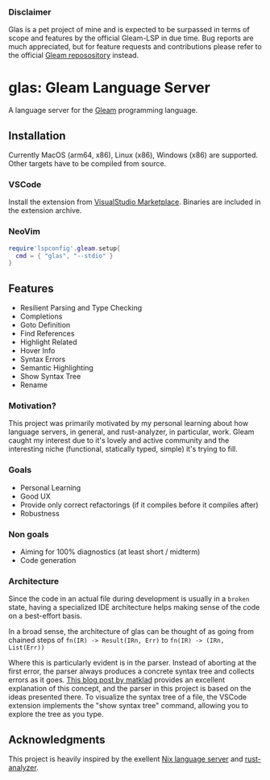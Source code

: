 ### Disclaimer
Glas is a pet project of mine and is expected to be surpassed in terms of scope and features by the official Gleam-LSP in due time. Bug reports are much appreciated, but for feature requests and contributions please refer to the official [Gleam reposository](https://github.com/gleam-lang/gleam) instead.

# glas: Gleam Language Server 

A language server for the [Gleam](https://gleam.run/) programming language.

## Installation

Currently MacOS (arm64, x86), Linux (x86), Windows (x86) are supported. Other targets have to be compiled from source.

### VSCode

Install the extension from [VisualStudio Marketplace](https://marketplace.visualstudio.com/items?itemName=maurobalbi.glas-vscode). Binaries are included in the extension archive.

### NeoVim

```lua
require'lspconfig'.gleam.setup{
  cmd = { "glas", "--stdio" }
}
```

## Features

- Resilient Parsing and Type Checking
- Completions
- Goto Definition
- Find References
- Highlight Related
- Hover Info
- Syntax Errors
- Semantic Highlighting
- Show Syntax Tree
- Rename

### Motivation?

This project was primarily motivated by my personal learning about how language servers, in general, and rust-analyzer, in particular, work. Gleam caught my interest due to it's lovely and active community and the interesting niche (functional, statically typed, simple) it's trying to fill. 

### Goals
- Personal Learning
- Good UX
- Provide only correct refactorings (if it compiles before it compiles after)
- Robustness

### Non goals
- Aiming for 100% diagnostics (at least short / midterm)
- Code generation

### Architecture

Since the code in an actual file during development is usually in a `broken` state, having a specialized IDE architecture helps making sense of the code on a best-effort basis.

In a broad sense, the architecture of glas can be thought of as going from chained steps of ```fn(IR) -> Result(IRn, Err)``` to  ```fn(IR) -> (IRn, List(Err))```

Where this is particularly evident is in the parser. Instead of aborting at the first error, the parser always produces a concrete syntax tree and collects errors as it goes. [This blog post by matklad](https://matklad.github.io/2023/05/21/resilient-ll-parsing-tutorial.html) provides an excellent explanation of this concept, and the parser in this project is based on the ideas presented there. To visualize the syntax tree of a file, the VSCode extension implements the "show syntax tree" command, allowing you to explore the tree as you type.

## Acknowledgments

This project is heavily inspired by the exellent [Nix language server](https://github.com/oxalica/nil) and [rust-analyzer](https://github.com/rust-lang/rust-analyzer).
